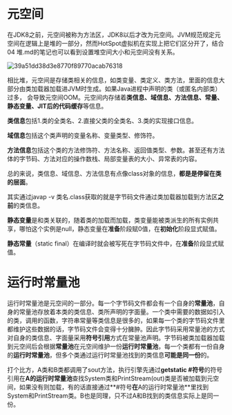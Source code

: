 # 元空间

在JDK8之前，元空间被称为方法区，JDK8以后才改为元空间。JVM规范规定元空间在逻辑上是堆的一部分，然而HotSpot虚拟机在实现上把它们区分开了，结合04 堆.md的笔记也可以看到设置堆空间大小和元空间没有关系。

![39a51dd38d3e8770f89770acab76318](https://user-images.githubusercontent.com/48977889/155983897-59e7c9f3-05b8-4bfa-95f3-08b356a4bc50.png)

相比堆，元空间是存储类相关的信息，如类变量、类定义、类方法，里面的信息大部分由类加载器加载进JVM时生成。如果Java进程中声明的类（或匿名内部类）过多， 会导致元空间OOM。元空间内存储着**类信息、域信息、方法信息、常量、静态变量、JIT后的代码缓存**等信息。

**类信息**包括1.类的全类名、2.直接父类的全类名、3.类的实现接口信息。

**域信息**包括这个类声明的变量名称、变量类型、修饰符。

**方法信息**包括这个类的方法修饰符、方法名称、返回值类型、参数。甚至还有方法体的字节码、方法对应的操作数栈、局部变量表的大小、异常表的内容。

总的来说，类信息、域信息、方法信息有点像class对象的信息，**都是是停留在类的层面**。

其实通过javap -v 类名.class获取的就是字节码文件通过类加载器加载到方法区**之前**的类信息。

**静态变量**是和类关联的，随着类的加载而加载，类变量能被类派生的所有实例共享，哪怕这个实例是null，静态变量在**准备**阶段赋0值，在**初始化**阶段显式赋值。

**静态常量**（static final）在编译时就会被写死在字节码文件中，在**准备**阶段显式赋值。

# 运行时常量池

运行时常量池是元空间的一部分。每一个字节码文件都会有一个自身的**常量池**，自身的常量池存放着本类的类信息、类所声明的字面量。一个类中需要的数据如引入的类，调用的函数，字符串常量等类信息是很多的，如果每一个类的字节码文件里都维护这些数据的话，字节码文件会变得十分臃肿。因此字节码采用常量池的方式对自身的类信息、字面量采用**符号引用**方式在常量池声明。字节码被类加载器加载到元空间后会根据**常量池**在元空间维护一份**运行时常量池**，每一个类都有一份自身的**运行时常量池**，但多个类通过运行时常量池找到的类信息**可能是同一份**的。

打个比方，A类和B类都调用了sout方法，执行引擎先通过**getstatic #符号**的符号引用在**A的运行时常量池**查找System类和PrintStream(out)类是否被加载到元空间，如果没有则加载，有的话直接通过**#符号**在**A的运行时常量池**里找到System和PrintStream类。B也是同理，只不过A和B找到的类信息实际上是同一份。

